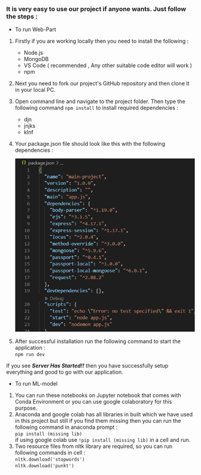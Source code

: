 ### It is very easy to use our project if anyone wants. Just follow the steps :
  * To run Web-Part 
  1. Firstly if you are working locally then you need to install the following :
     - Node.js
     - MongoDB
     - VS Code ( recommended , Any other suitable code editor will work )
     - npm
  2.	Next you need to fork our project's GitHub repository and then clone it in your local PC.
  3. Open command line and navigate to the project folder. Then type the following command  ```npm install``` to install required dependencies :
     - djn
     - jnjks
     - klnf
  4. Your package.json file should look like this with the following dependencies :  
  
     ![](Images/packagejson.PNG)
  5. After successful installation run the following command to start the application :  
     ```npm run dev```  
     
  If you see ***Server Has Started!!*** then you have successfully setup everything and good to go with our application.
  
  * To run ML-model
  1. You can run these notebooks on Jupyter notebook that comes with Conda Environment or you can use google colaboratory for this purpose.
  2. Anaconda and google colab has all libraries in built which we have used in this project but still if you find them missing then you can run the following command in anaconda prompt :  
     ```pip install (missing lib)```  
     if using google colab use ```!pip install (missing lib)``` in a cell and run.
  3. Two resource files from nltk library are required, so you can run following commands in cell :  
     ```nltk.download('stopwords')```  
     ```nltk.download('punkt')```
